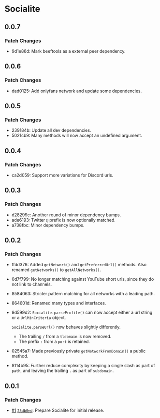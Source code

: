 # Socialite

## 0.0.7

### Patch Changes

- 9d1e86d: Mark beeftools as a external peer dependency.

## 0.0.6

### Patch Changes

- dad0125: Add onlyfans network and update some dependencies.

## 0.0.5

### Patch Changes

- 239184b: Update all dev dependencies.
- 5021cb9: Many methods will now accept an undefined argument.

## 0.0.4

### Patch Changes

- ca2d059: Support more variations for Discord urls.

## 0.0.3

### Patch Changes

- d28299c: Another round of minor dependency bumps.
- ade6193: Twitter `@` prefix is now optionally matched.
- a738fbc: Minor dependency bumps.

## 0.0.2

### Patch Changes

- ffdd379: Added `getNetwork()` and `getPreferredUrl()` methods. Also renamed `getNetworks()` to `getAllNetworks()`.
- 0d7f799: No longer matching against YouTube short urls, since they do not link to channels.
- 8584063: Stricter pattern matching for all networks with a leading path.
- 864601d: Renamed many types and interfaces.
- 9d599d2: `Socialite.parseProfile()` can now accept either a url string or a `UrlMinCriteria` object.

  `Socialite.parseUrl()` now behaves slightly differently.

  - The trailing `/` from a `tldomain` is now removed.
  - The prefix `:` from a `port` is retained.

- 02545a7: Made previously private `getNetworkFromDomain()` a public method.
- 8114b95: Further reduce complexity by keeping a single slash as part of `path`, and leaving the trailing `.` as part of `subdomain`.

## 0.0.1

### Patch Changes

- [#1](https://github.com/beefchimi/socialite/pull/1) [`25db0ed`](https://github.com/beefchimi/socialite/commit/25db0ed1a02385e9e9402369680114b8e1d9d12a): Prepare Socialite for initial release.
